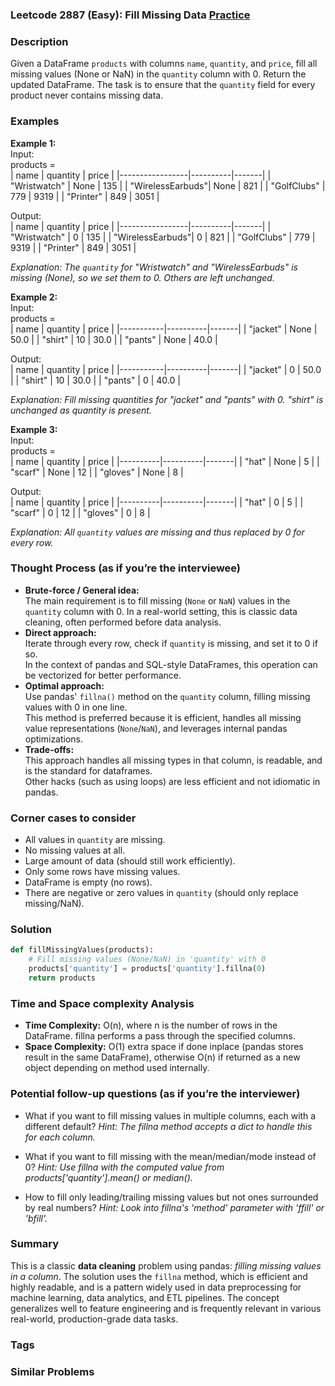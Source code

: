 ### Leetcode 2887 (Easy): Fill Missing Data [Practice](https://leetcode.com/problems/fill-missing-data)

### Description  
Given a DataFrame `products` with columns `name`, `quantity`, and `price`, fill all missing values (None or NaN) in the `quantity` column with 0. Return the updated DataFrame. The task is to ensure that the `quantity` field for every product never contains missing data.

### Examples  

**Example 1:**  
Input:  
products =  
| name            | quantity | price |
|-----------------|----------|-------|
| "Wristwatch"    | None     | 135   |
| "WirelessEarbuds"| None    | 821   |
| "GolfClubs"     | 779      | 9319  |
| "Printer"       | 849      | 3051  |

Output:  
| name            | quantity | price |
|-----------------|----------|-------|
| "Wristwatch"    | 0        | 135   |
| "WirelessEarbuds"| 0       | 821   |
| "GolfClubs"     | 779      | 9319  |
| "Printer"       | 849      | 3051  |

*Explanation: The `quantity` for "Wristwatch" and "WirelessEarbuds" is missing (None), so we set them to 0. Others are left unchanged.*

**Example 2:**  
Input:  
products =  
| name      | quantity | price |
|-----------|----------|-------|
| "jacket"  | None     | 50.0  |
| "shirt"   | 10       | 30.0  |
| "pants"   | None     | 40.0  |

Output:  
| name      | quantity | price |
|-----------|----------|-------|
| "jacket"  | 0        | 50.0  |
| "shirt"   | 10       | 30.0  |
| "pants"   | 0        | 40.0  |

*Explanation: Fill missing quantities for "jacket" and "pants" with 0. "shirt" is unchanged as quantity is present.*  

**Example 3:**  
Input:  
products =  
| name     | quantity | price |
|----------|----------|-------|
| "hat"    | None     | 5     |
| "scarf"  | None     | 12    |
| "gloves" | None     | 8     |

Output:  
| name     | quantity | price |
|----------|----------|-------|
| "hat"    | 0        | 5     |
| "scarf"  | 0        | 12    |
| "gloves" | 0        | 8     |

*Explanation: All `quantity` values are missing and thus replaced by 0 for every row.*


### Thought Process (as if you’re the interviewee)  
- **Brute-force / General idea:**  
  The main requirement is to fill missing (`None` or `NaN`) values in the `quantity` column with 0. In a real-world setting, this is classic data cleaning, often performed before data analysis.
- **Direct approach:**  
  Iterate through every row, check if `quantity` is missing, and set it to 0 if so.  
  In the context of pandas and SQL-style DataFrames, this operation can be vectorized for better performance.
- **Optimal approach:**  
  Use pandas' `fillna()` method on the `quantity` column, filling missing values with 0 in one line.  
  This method is preferred because it is efficient, handles all missing value representations (`None`/`NaN`), and leverages internal pandas optimizations.
- **Trade-offs:**  
  This approach handles all missing types in that column, is readable, and is the standard for dataframes.  
  Other hacks (such as using loops) are less efficient and not idiomatic in pandas.

### Corner cases to consider  
- All values in `quantity` are missing.
- No missing values at all.
- Large amount of data (should still work efficiently).
- Only some rows have missing values.
- DataFrame is empty (no rows).
- There are negative or zero values in `quantity` (should only replace missing/NaN).

### Solution

```python
def fillMissingValues(products):
    # Fill missing values (None/NaN) in 'quantity' with 0
    products['quantity'] = products['quantity'].fillna(0)
    return products
```

### Time and Space complexity Analysis  

- **Time Complexity:** O(n), where n is the number of rows in the DataFrame. fillna performs a pass through the specified columns.
- **Space Complexity:** O(1) extra space if done inplace (pandas stores result in the same DataFrame), otherwise O(n) if returned as a new object depending on method used internally.

### Potential follow-up questions (as if you’re the interviewer)  

- What if you want to fill missing values in multiple columns, each with a different default?
  *Hint: The fillna method accepts a dict to handle this for each column.*

- What if you want to fill missing with the mean/median/mode instead of 0?
  *Hint: Use fillna with the computed value from products['quantity'].mean() or median().*

- How to fill only leading/trailing missing values but not ones surrounded by real numbers?
  *Hint: Look into fillna's 'method' parameter with 'ffill' or 'bfill'.*


### Summary
This is a classic **data cleaning** problem using pandas: *filling missing values in a column*. The solution uses the `fillna` method, which is efficient and highly readable, and is a pattern widely used in data preprocessing for machine learning, data analytics, and ETL pipelines. The concept generalizes well to feature engineering and is frequently relevant in various real-world, production-grade data tasks.

### Tags

### Similar Problems
